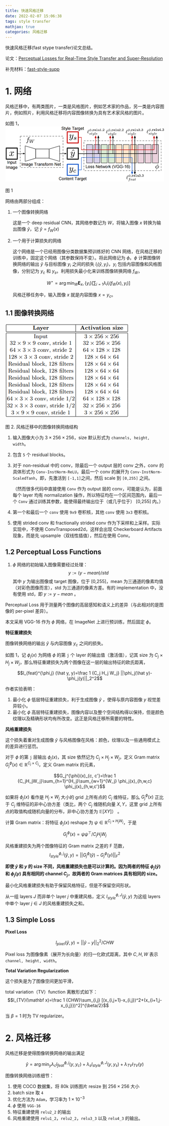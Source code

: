```yaml
---
title: 快速风格迁移
date: 2022-02-07 15:06:38
tags: style transfer
mathjax: true
categories: 风格迁移
---
```

快速风格迁移(fast stype transfer)论文总结。
<!--more-->
论文：[Perceptual Losses for Real-Time Style Transfer and Super-Resolution](https://arxiv.org/abs/1603.08155)

补充材料：[fast-style-supp](https://cs.stanford.edu/people/jcjohns/papers/fast-style/fast-style-supp.pdf)

# 1. 网络

风格迁移中，有两类图片，一类是风格图片，例如艺术家的作品，另一类是内容图片，例如照片，利用风格迁移将内容图像转换为具有艺术家风格的图片。

如图 1，
![](/images/style_transfer/Fast_Neural_Style_1.png)

图 1

网络由两部分组成：
1. 一个图像转换网络

    这是一个 deep residual CNN，其网络参数记为 $W$，将输入图像 $x$ 转换为输出图像 $\hat y$，记 $\hat y = f_W(x)$

2. 一个用于计算损失的网络

    这个网络是一个已经用图像分类数据集预训练好的 CNN 网络，在风格迁移的训练中，固定这个网络（其参数保持不变）。将此网络记为 $\phi$。$\phi$ 计算图像转换网络的输出 $\hat y$ 与目标图像 $y_i$ 之间的损失 $l_i(\hat y, y_i)$，$y_i$ 包括内容图像和风格图像，分别记为 $y_c$ 和 $y_s$。利用损失最小化来训练图像转换网络 $f_W$，

    $$W^{\star}=\arg \min_W \mathbf E_x,\{y_i\} \left[\sum_{i=1} \lambda_i l_i(f_W(x), y_i)\right]$$

    风格迁移任务中，输入图像 $x$ 就是内容图像 $x=y_c$。

## 1.1 图像转换网络

![](/images/style_transfer/Fast_Neural_Style_2.png)

图 2. 风格迁移中的图像转换网络结构

1. 输入图像大小为 $3 \times 256 \times 256$，size 默认形式为 `channels, height, width`。
2. 包含 `5` 个 residual blocks。
3. 对于 non-residual 中的 conv，除最后一个 output 层的 conv 之外，conv 的具体形式为 `Conv-InstNorm-ReLU`，最后一个 conv 的展开为 `Conv-InstNorm-ScaledTanh`，即，先激活到 `[-1,1]`之间，然后 scale 到 `[0,255]` 之间。

    （然而很多代码中直接使用 `Conv` 作为 output 层的 conv，可能是认为，前面每个 layer 均有 normalization 操作，所以特征均在一个区间范围内，最后一个 `Conv` 通过训练其参数，能使得最终输出位于（或几乎位于） [0,255] 内。）
4. 第一个和最后一个 `conv` 使用 `9x9` 卷积核，其他 `conv` 使用 `3x3` 卷积核。
5. 使用 strided conv 和 fractionally strided conv 作为下采样和上采样。实际实现中，不使用 ConvTransposed2d，这样会出现 Checkerboard Artifacts 现象，而是先 upsample（双线性插值），然后在使用 Conv。

## 1.2 Perceptual Loss Functions

1. $\phi$ 网络的初始输入图像需要经过处理：
    $$y:= (y-mean)/std$$
    其中 $y$ 为输出图像或 target 图像，位于 [0,255]，mean 为三通道的像素均值（对彩色图像而言），std 为三通道的像素方差。有的 implementation 中，没有使用 std，即 $y:=y-mean$ 。

Perceptual Loss 用于测量两个图像的高层感知和语义上的差异（与此相对的是图像的 per-pixel 差异）。

本文采用 VGG-16 作为 $\phi$ 网络，在 ImageNet 上进行预训练，然后固定 $\phi$。

**特征重建损失**

图像转换网络的输出 $\hat y$ 与内容图像 $y_c$ 之间的损失。

如图 1，记 $\phi_j(x)$ 为网络 $\phi$ 的第 `j` 个 layer 的输出值（激活值），记其 size 为 $C_j \times H_j \times W_j$，那么特征重建损失为两个图像在这一层的输出特征的欧氏距离，

$$l_{feat}^{\phi,j} (\hat y, y)=\frac 1 {C_j H_j W_j} ||\phi_j(\hat y)-\phi_j(y)||_2^2$$

作者实验表明：
1. 最小化 $\phi$ 低层特征重建损失，利于生成图像 $\hat y$ ，使得与原内容图像 $y$ 视觉差异较小。
2. 最小化 $\phi$ 高层特征重建损失，图像内容以及整个空间结构得以保持，但是颜色纹理以及精确形状均有所改变。这正是风格迁移所需要的特性。

**风格重建损失**

这个损失着重对生成图像 $\hat y$ 与风格图像在风格：颜色，纹理以及一些通用模式上的差异进行惩罚。

对于 $\phi$ 的第 `j` 层输出 $\phi_j(x)$，其 size 依然记为 $C_j \times H_j \times W_j$，定义 Gram matrix $G_j^{\phi}(x) \in \mathbb R^{C_j \times C_j}$，定义 Gram matrix 的元素，

$$G_j^{\phi}(x)_{c, c'}=\frac 1 {C_jH_jW_j}\sum_{h=1}^{H_j}\sum_{w=1}^{W_j} \phi_j(x)_{h,w,c} \phi_j(x)_{h,w,c'}$$

如果将 $\phi_j(x)$ 看作是 $H_j \times W_j$ 大小的 grid 上所有点的 $C_j$ 维特征，那么 $G_j^{\phi}(x)$ 正比于 $C_j$ 维特征的非中心协方差（类比，两个 $C_j$ 维随机向量 $X, Y$，这里 grid 上所有点的取值构成随机向量的分布，非中心协方差为 $\mathbb E[XY]$） 。


计算 Gram matrix：将特征 $\phi_j(x)$ reshape 为 $\psi \in \mathbb R^{C_j \times H_jW_j}$，于是

$$G_j^{\phi}(x) = \psi \psi^{\top} / C_jH_jW_j$$

风格重建损失为两个图像特征的 Gram matrix 之差的 F 范数，
$$l_{style}^{\phi,j}(\hat y, y)= ||G_j^{\phi}(\hat y) - G_j^{\phi}(y)||_F^2$$


**即使 $\hat y$ 和 $y$ 的 size 不同，风格重建损失也是可以计算的。因为两者的特征 $\phi_j(\hat y)$ 和 $\phi_j(y)$ 具有相同的 channel $C_j$，故两者的 Gram matrices 具有相同的 size。**

最小化风格重建损失有助于保留风格特征，但是不保留空间形状。

从一组 layers $J$ 而非单个 layer $j$ 中重建风格，定义 $l_{style}^{\phi, J}(\hat y, y)$ 为这组 layers 中单个 layer  $j \in J$ 的风格重建损失之和。

## 1.3 Simple Loss

**Pixel Loss**

$$l_{pixel}(\hat y, y)= ||\hat y - y||_2^2 / CHW$$

Pixel loss 为图像像素（展开为长向量）的归一化欧式距离，其中 $C,H,W$ 表示 `channel, height, width`。

**Total Variation Regularization**

这个损失是为了图像空间更加平滑，

total variation（TV）function 离散形式如下：
$$l_{TV}(\mathbf x)=\frac 1 {CHW}\sum_{i,j} [(x_{i,j+1}-x_{i,j})^2+(x_{i+1,j-x_{i,j}})^2]^{\beta/2}$$

当 $\beta=1$ 时为 TV regularizer。


# 2. 风格迁移
风格迁移是使得图像转换网络的输出满足

$$\hat y = \arg \min_y \lambda_c l_{feat}^{\phi, j}(y, y_c)+\lambda_s l_{style}^{\phi,J}(y, y_s) + \lambda_{TV}l_{TV}(y)$$

图像转换网络训练细节：

1. 使用 COCO 数据集，将 80k 训练图片 resize 到 $256\times 256$ 大小
2. batch size 取 `4`
3. 优化方法为 `Adam`，学习率为 $1\times 10^{-3}$
4. $\phi$ 使用 `VGG-16`
5. 特征重建使用 `relu2_2` 的输出
6. 风格重建使用 `relu1_2`，`relu2_2`，`relu3_3` 以及 `relu4_3` 的输出。


